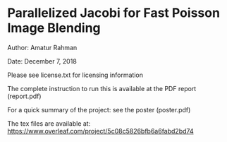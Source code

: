 # Parallelized Jacobi for Fast Poisson Image Blending 

Author: Amatur Rahman

Date: December 7, 2018

Please see license.txt for licensing information

The complete instruction to run this is available at the PDF report (report.pdf)

For a quick summary of the project: see the poster (poster.pdf)


The tex files are available at:
https://www.overleaf.com/project/5c08c5826bfb6a6fabd2bd74

